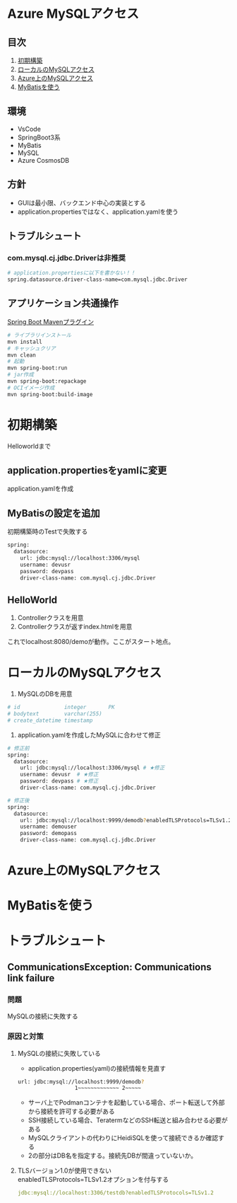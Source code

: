 # Azure MySQLアクセス
## 目次
1. [初期構築](#初期構築)
1. [ローカルのMySQLアクセス](#ローカルのmysqlアクセス)
1. [Azure上のMySQLアクセス](#azure上のmysqlアクセス)
1. [MyBatisを使う](#mybatisを使う)

## 環境
- VsCode
- SpringBoot3系
- MyBatis
- MySQL
- Azure CosmosDB

## 方針
- GUIは最小限、バックエンド中心の実装とする
- application.propertiesではなく、application.yamlを使う

## トラブルシュート
### com.mysql.cj.jdbc.Driverは非推奨
```bash
# application.propertiesに以下を書かない！！
spring.datasource.driver-class-name=com.mysql.jdbc.Driver
```


## アプリケーション共通操作
[Spring Boot Mavenプラグイン](https://spring.pleiades.io/spring-boot/docs/current/maven-plugin/reference/htmlsingle/)
```bash
# ライブラリインストール
mvn install
# キャッシュクリア
mvn clean
# 起動
mvn spring-boot:run
# jar作成
mvn spring-boot:repackage
# OCIイメージ作成
mvn spring-boot:build-image
```


# 初期構築
Helloworldまで

## application.propertiesをyamlに変更
application.yamlを作成

## MyBatisの設定を追加
初期構築時のTestで失敗する
```bash
spring:
  datasource:
    url: jdbc:mysql://localhost:3306/mysql
    username: devusr
    password: devpass
    driver-class-name: com.mysql.cj.jdbc.Driver
```

## HelloWorld
1. Controllerクラスを用意
2. Controllerクラスが返すindex.htmlを用意

これでlocalhost:8080/demoが動作。ここがスタート地点。


# ローカルのMySQLアクセス
1. MySQLのDBを用意
```bash
# id              integer       PK
# bodytext        varchar(255)
# create_datetime timestamp
```
1. application.yamlを作成したMySQLに合わせて修正
```bash
# 修正前
spring:
  datasource:
    url: jdbc:mysql://localhost:3306/mysql # ★修正
    username: devusr  # ★修正
    password: devpass # ★修正
    driver-class-name: com.mysql.cj.jdbc.Driver

# 修正後
spring:
  datasource:
    url: jdbc:mysql://localhost:9999/demodb?enabledTLSProtocols=TLSv1.2
    username: demouser
    password: demopass
    driver-class-name: com.mysql.cj.jdbc.Driver
```

# Azure上のMySQLアクセス


# MyBatisを使う

# トラブルシュート
## CommunicationsException: Communications link failure
### 問題
MySQLの接続に失敗する

### 原因と対策
1. MySQLの接続に失敗している
    - application.properties(yaml)の接続情報を見直す
    ```bash
    url: jdbc:mysql://localhost:9999/demodb?
                      1~~~~~~~~~~~~~ 2~~~~~
    ```
    - サーバ上でPodmanコンテナを起動している場合、ポート転送して外部から接続を許可する必要がある
    - SSH接続している場合、TeratermなどのSSH転送と組み合わせる必要がある
    - MySQLクライアントの代わりにHeidiSQLを使って接続できるか確認する
    - 2の部分はDB名を指定する。接続先DBが間違っていないか。

1. TLSバージョン1.0が使用できない  
    enabledTLSProtocols=TLSv1.2オプションを付与する
    ```yaml
    jdbc:mysql://localhost:3306/testdb?enabledTLSProtocols=TLSv1.2
    ```

